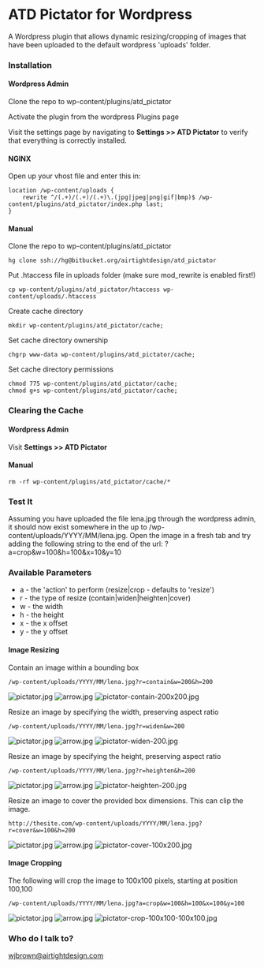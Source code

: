 # ATD Pictator for Wordpress #

A Wordpress plugin that allows dynamic resizing/cropping of images that have been uploaded to the default wordpress 'uploads' folder.

### Installation ###

#### Wordpress Admin ####

Clone the repo to wp-content/plugins/atd_pictator

Activate the plugin from the wordpress Plugins page

Visit the settings page by navigating to **Settings >> ATD Pictator** to verify that everything is correctly installed.

#### NGINX ####

Open up your vhost file and enter this in:

```
location /wp-content/uploads {
	rewrite ^/(.+)/(.+)/(.+)\.(jpg|jpeg|png|gif|bmp)$ /wp-content/plugins/atd_pictator/index.php last;
}
```

#### Manual ####

Clone the repo to wp-content/plugins/atd_pictator

```
hg clone ssh://hg@bitbucket.org/airtightdesign/atd_pictator

```
Put .htaccess file in uploads folder (make sure mod_rewrite is enabled first!)
```
cp wp-content/plugins/atd_pictator/htaccess wp-content/uploads/.htaccess
```
Create cache directory
```
mkdir wp-content/plugins/atd_pictator/cache;
```
Set cache directory ownership
```
chgrp www-data wp-content/plugins/atd_pictator/cache;
```
Set cache directory permissions
```
chmod 775 wp-content/plugins/atd_pictator/cache;
chmod g+s wp-content/plugins/atd_pictator/cache;
```

### Clearing the Cache ###

#### Wordpress Admin ####
Visit **Settings >> ATD Pictator**

#### Manual ####
```
rm -rf wp-content/plugins/atd_pictator/cache/*
```

### Test It ###

Assuming you have uploaded the file lena.jpg through the wordpress admin, it should now exist somewhere in the up to /wp-content/uploads/YYYY/MM/lena.jpg.  Open the image in a fresh tab and try adding the following string to the end of the url: ?a=crop&w=100&h=100&x=10&y=10

### Available Parameters ###

* a - the 'action' to perform (resize|crop - defaults to 'resize')
* r - the type of resize (contain|widen|heighten|cover)
* w - the width
* h - the height
* x - the x offset
* y - the y offset

#### Image Resizing ####

Contain an image within a bounding box
```
/wp-content/uploads/YYYY/MM/lena.jpg?r=contain&w=200&h=200
```
![pictator.jpg](http://www.airtightdesign.com/wp-content/uploads/2017/04/pictator.jpg)
![arrow.jpg](http://www.airtightdesign.com/wp-content/uploads/2017/04/arrow.jpg)
![pictator-contain-200x200.jpg](http://www.airtightdesign.com/wp-content/uploads/2017/04/pictator-contain-200x200.jpg)


Resize an image by specifying the width, preserving aspect ratio
```
/wp-content/uploads/YYYY/MM/lena.jpg?r=widen&w=200
```
![pictator.jpg](http://www.airtightdesign.com/wp-content/uploads/2017/04/pictator.jpg)
![arrow.jpg](http://www.airtightdesign.com/wp-content/uploads/2017/04/arrow.jpg)
![pictator-widen-200.jpg](https://bitbucket.org/repo/xdMGXB/images/3705539239-lena-widen-200.jpg)


Resize an image by specifying the height, preserving aspect ratio
```
/wp-content/uploads/YYYY/MM/lena.jpg?r=heighten&h=200
```
![pictator.jpg](http://www.airtightdesign.com/wp-content/uploads/2017/04/pictator.jpg)
![arrow.jpg](http://www.airtightdesign.com/wp-content/uploads/2017/04/arrow.jpg)
![pictator-heighten-200.jpg](http://www.airtightdesign.com/wp-content/uploads/2017/04/pictator-heighten-200.jpg)


Resize an image to cover the provided box dimensions.  This can clip the image.
```
http://thesite.com/wp-content/uploads/YYYY/MM/lena.jpg?r=cover&w=100&h=200
```
![pictator.jpg](http://www.airtightdesign.com/wp-content/uploads/2017/04/pictator.jpg)
![arrow.jpg](http://www.airtightdesign.com/wp-content/uploads/2017/04/arrow.jpg)
![pictator-cover-100x200.jpg](http://www.airtightdesign.com/wp-content/uploads/2017/04/pictator-cover-100x200.jpg)



#### Image Cropping ####

The following will crop the image to 100x100 pixels, starting at position 100,100
```
/wp-content/uploads/YYYY/MM/lena.jpg?a=crop&w=100&h=100&x=100&y=100
```
![pictator.jpg](http://www.airtightdesign.com/wp-content/uploads/2017/04/pictator.jpg)
![arrow.jpg](http://www.airtightdesign.com/wp-content/uploads/2017/04/arrow.jpg)
![pictator-crop-100x100-100x100.jpg](http://www.airtightdesign.com/wp-content/uploads/2017/04/pictator-crop-100x100-100x100.jpg)


### Who do I talk to? ###

wjbrown@airtightdesign.com
